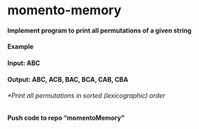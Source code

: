 # momento-memory
#### Implement program to print all permutations of a given string
#### Example  
#### Input: ABC
#### Output: ABC, ACB, BAC, BCA, CAB, CBA
###### *Print all permutations in sorted (lexicographic) order
#### Push code to repo “momentoMemory”

